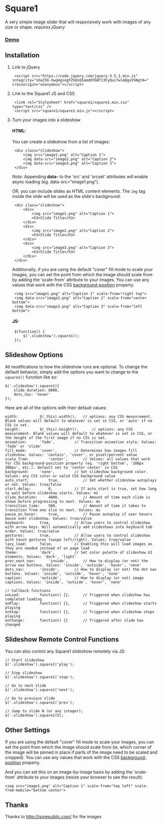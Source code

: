 # Square1
A very simple image slider that will responsively work with images of any size or shape.
*requires jQuery*

### [Demo](http://projects.thomhines.com/square1/)


## Installation

1. Link to jQuery

		<script src="https://code.jquery.com/jquery-3.5.1.min.js" integrity="sha256-hwg4gsxgFZhOsEEamdOYGBf13FyQuiTwlAQgxVSNgt4=" crossorigin="anonymous"></script>

2. Link to the Square1 JS and CSS

		<link rel="Stylesheet" href="square1/square1.min.css" type="text/css" />
		<script src="square1/square1.min.js"></script>

3. Turn your images into a slideshow

	#### HTML:

	You can create a slideshow from a list of images:

		<div class="slideshow">
			<img src="image1.png" alt="Caption 1">
			<img data-src="image2.png" alt="Caption 2">
			<img data-src="image3.png" alt="Caption 3">
		</div>

	*Note*: Appending **data-** to the 'src' and 'srcset' attributes will enable async loading (eg. data-src="image1.png").


	OR, you can include slides as HTML content elements. The `img` tag inside the slide will be used as the slide's background:

		<div class="slideshow">
			<div>
				<img src="image1.png" alt="Caption 1">
				<h3>Slide Title</h3>
			</div>
			<div>
				<img src="image2.png" alt="Caption 2">
				<h3>Slide Title</h3>
			</div>
			<div>
				<img src="image3.png" alt="Caption 3">
				<h3>Slide Title</h3>
			</div>
		</div>


	Additionally, if you are using the default "cover" fill mode to scale your images, you can set the point from which the image should scale from by adding the 'scale-from' attribute to your images. You can use any values that work with the CSS [background-position](https://www.w3schools.com/cssref/pr_background-position.asp) property.

		<img src="image1.png" alt="Caption 1" scale-from="right top">
		<img data-src="image2.png" alt="Caption 2" scale-from="center bottom">
		<img data-src="image3.png" alt="Caption 3" scale-from="left bottom">


	#### JS:

		$(function() {
			$('.slideshow').square1();
		});




## Slideshow Options

All modifications to how the slideshow runs are optional. To change the default behavior, simply add the options you want to change to the `square1()` function like so:

	$('.slideshow').square1({
		slide_duration: 8000,
		dots_nav: 'hover'
	});


Here are all of the options with their default values:


	width: 			$(_this).width(), 	// options: any CSS measurement. Blank values will default to whatever is set in CSS, or 'auto' if no CSS is set.
	height: 		$(_this).height(),  	// options: any CSS measurement. Blank values will default to whatever is set in CSS, or the height of the first image if no CSS is set.
	animation: 		'fade', 		// Transition animation style. Values: 'fade' or 'slide'
	fill_mode: 		'cover', 		// Determines how images fill slideshow. Values: 'contain', 'cover', or pixel/percent value
	scale_from: 		'center', 		// Values: all values that work for CSS background-position property (eg. 'right bottom', '100px 300px', etc.). Default set to 'center center' in CSS
	background:		'none',			// Set slideshow background color. Values: any CSS color or valid CSS background value
	auto_start: 		true,			// Set whether slideshow autoplays or not. Values: true/false
	start_delay: 		0, 			// If auto_start is true, set how long to wait before slideshow starts. Values: ms
	slide_duration: 	4000, 			// Amount of time each slide is shown before progressing to next. Values: ms
	transition_time: 	500, 			// Amount of time it takes to transition from one slie to next. Values: ms
	pause_on_hover: 	true,			// Pause autoplay if user hovers mouse over slideshow. Values: true/valse
	keyboard: 		true,			// Allow users to control slideshow with arrow keys. Will automatically add slideshows into keyboard tab order. Values: true/valse
	gestures: 		true,			// Allow users to control slideshow with touch gestures (swipe left/right). Values: true/valse
	lazy_load: 		false,			// Enabling this will load images as they are needed instead of on page load
	theme:			'dark',			// Set color palette of slideshow UI elements. Values: 'dark', 'light'
	prev_next_nav: 		'inside', 		// How to display (or not) the arrow nav buttons. Values: 'inside', 'outside', 'hover', 'none'
	dots_nav: 		'inside', 		// How to display (or not) the dot nav buttons. Values: 'inside', 'outside', 'hover', 'none'
	caption: 		'outside', 		// How to display (or not) image captions. Values: 'inside', 'outside', 'hover', 'none'

	// Callback functions
	onLoad: 		function() {},		// Triggered when slideshow has completed loading
	onPlay: 		function() {},		// Triggered when slideshow starts playing
	onStop: 		function() {},		// Triggered when slideshow stops playing
	onChange: 		function() {}		// Triggered after slide has changed


## Slideshow Remote Control Functions

You can also control any Square1 slideshow remotely via JS:

	// Start slideshow
	$('.slideshow').square1('play');

	// Stop slideshow
	$('.slideshow').square1('stop');

	// Go to next slide
	$('.slideshow').square1('next');

	// Go to previous slide
	$('.slideshow').square1('prev');

	// Jump to slide N (or any integer);
	$('.slideshow').square1(5);



## Other Settings

If you are using the default "cover" fill mode to scale your images, you can set the point from which the image should scale from (ie. which corner of the image will be pinned in place if parts of the image need to be scaled and cropped). You can use any values that work with the CSS [background-position](https://www.w3schools.com/cssref/pr_background-position.asp) property.

And you can set this on an image-by-image basis by adding the 'scale-from' attribute to your images (resize your browser to see the result):

  	<img src="image1.png" alt="Caption 1" scale-from="top left" scale-from-mobile="bottom center">


## Thanks

Thanks to http://isorepublic.com/ for the images
